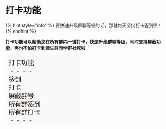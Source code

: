 # 打卡功能

{% hint style="info" %}
要快速升级群聊等级的话，那就每天坚持打卡签到叭！
{% endhint %}

**打卡功能可以帮助您在所有群内一键打卡，快速升级群聊等级，同时支持**[**屏蔽功能**](ping-bi-gong-neng.md)**，再也不怕打卡到师生群同学群社死啦**

![](<../.gitbook/assets/image (1) (1).png>)

